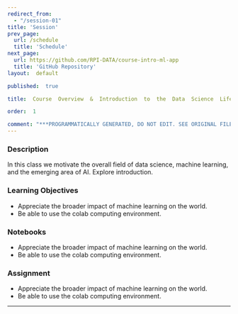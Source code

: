 ```yaml
---
redirect_from:
  - "/session-01"
title: 'Session'
prev_page:
  url: /schedule
  title: 'Schedule'
next_page:
  url: https://github.com/RPI-DATA/course-intro-ml-app
  title: 'GitHub Repository'
layout:  default 

published:  true 

title:  Course  Overview  &  Introduction  to  the  Data  Science  Lifecycle 

order:  1 

comment: "***PROGRAMMATICALLY GENERATED, DO NOT EDIT. SEE ORIGINAL FILES IN /content***"
---
```

###  Description 
In  this  class  we  motivate  the  overall  field  of  data  science,  machine  learning,  and  the  emerging  area  of  AI.    Explore  introduction.   
 
###  Learning  Objectives 
-  Appreciate  the  broader  impact  of  machine  learning  on  the  world. 
-  Be  able  to  use  the  colab  computing  environment. 
 
###  Notebooks 
-  Appreciate  the  broader  impact  of  machine  learning  on  the  world. 
-  Be  able  to  use  the  colab  computing  environment. 
 
###  Assignment 
-  Appreciate  the  broader  impact  of  machine  learning  on  the  world. 
-  Be  able  to  use  the  colab  computing  environment. 
--- 

